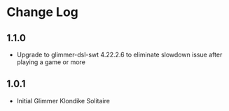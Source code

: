 # Change Log

## 1.1.0

- Upgrade to glimmer-dsl-swt 4.22.2.6 to eliminate slowdown issue after playing a game or more

## 1.0.1

- Initial Glimmer Klondike Solitaire
